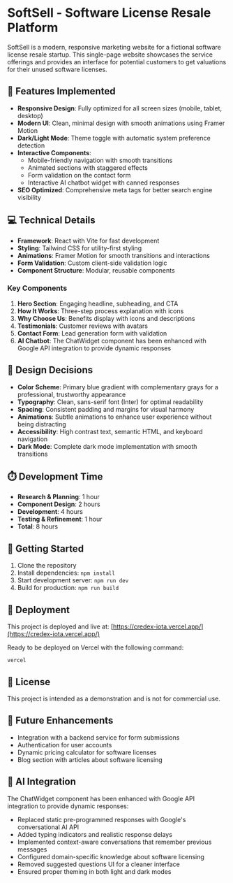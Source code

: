 # SoftSell - Software License Resale Platform

SoftSell is a modern, responsive marketing website for a fictional software license resale startup. This single-page website showcases the service offerings and provides an interface for potential customers to get valuations for their unused software licenses.

## 🚀 Features Implemented

- **Responsive Design**: Fully optimized for all screen sizes (mobile, tablet, desktop)
- **Modern UI**: Clean, minimal design with smooth animations using Framer Motion
- **Dark/Light Mode**: Theme toggle with automatic system preference detection
- **Interactive Components**:
  - Mobile-friendly navigation with smooth transitions
  - Animated sections with staggered effects
  - Form validation on the contact form
  - Interactive AI chatbot widget with canned responses
- **SEO Optimized**: Comprehensive meta tags for better search engine visibility

## 💻 Technical Details

- **Framework**: React with Vite for fast development
- **Styling**: Tailwind CSS for utility-first styling
- **Animations**: Framer Motion for smooth transitions and interactions
- **Form Validation**: Custom client-side validation logic
- **Component Structure**: Modular, reusable components

### Key Components

1. **Hero Section**: Engaging headline, subheading, and CTA
2. **How It Works**: Three-step process explanation with icons
3. **Why Choose Us**: Benefits display with icons and descriptions
4. **Testimonials**: Customer reviews with avatars
5. **Contact Form**: Lead generation form with validation
6. **AI Chatbot**: The ChatWidget component has been enhanced with Google API integration to provide dynamic responses

## 🎨 Design Decisions

- **Color Scheme**: Primary blue gradient with complementary grays for a professional, trustworthy appearance
- **Typography**: Clean, sans-serif font (Inter) for optimal readability
- **Spacing**: Consistent padding and margins for visual harmony
- **Animations**: Subtle animations to enhance user experience without being distracting
- **Accessibility**: High contrast text, semantic HTML, and keyboard navigation
- **Dark Mode**: Complete dark mode implementation with smooth transitions

## ⏱️ Development Time

- **Research & Planning**: 1 hour
- **Component Design**: 2 hours
- **Development**: 4 hours
- **Testing & Refinement**: 1 hour
- **Total**: 8 hours

## 🚀 Getting Started

1. Clone the repository
2. Install dependencies: `npm install`
3. Start development server: `npm run dev`
4. Build for production: `npm run build`

## 📱 Deployment

This project is deployed and live at: [https://credex-iota.vercel.app/](https://credex-iota.vercel.app/)

Ready to be deployed on Vercel with the following command:
```
vercel
```

## 📝 License

This project is intended as a demonstration and is not for commercial use.

## 🔮 Future Enhancements

- Integration with a backend service for form submissions
- Authentication for user accounts
- Dynamic pricing calculator for software licenses
- Blog section with articles about software licensing

## 🤖 AI Integration

The ChatWidget component has been enhanced with Google API integration to provide dynamic responses:

- Replaced static pre-programmed responses with Google's conversational AI API
- Added typing indicators and realistic response delays
- Implemented context-aware conversations that remember previous messages
- Configured domain-specific knowledge about software licensing
- Removed suggested questions UI for a cleaner interface
- Ensured proper theming in both light and dark modes
